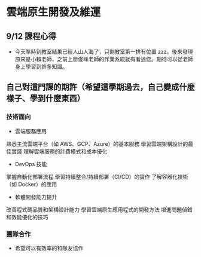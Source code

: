 # 雲端原生開發及維運

## 9/12 課程心得

- 今天準時到教室結果已經人山人海了，只剩教室第一排有位置 zzz。後來發現原來是小賴老師，之前上廖俊峰老師的作業系統就有看過您。期待可以從老師身上學習到許多知識。

## 自己對這門課的期許（希望這學期過去，自己變成什麼樣子、學到什麼東西）

### 技術面向

- 雲端服務應用

熟悉主流雲端平台（如 AWS、GCP、Azure）的基本服務
學習雲端架構設計的最佳實踐
理解雲端服務的計費模式和成本優化

- DevOps 技能

掌握自動化部署流程
學習持續整合/持續部署（CI/CD）的實作
了解容器化技術（如 Docker）的應用

- 軟體開發能力提升

改善程式碼品質和架構設計能力
學習雲端原生應用程式的開發方法
增進問題偵錯和效能優化的技巧

### 團隊合作

- 希望可以有效率的和隊友協作
